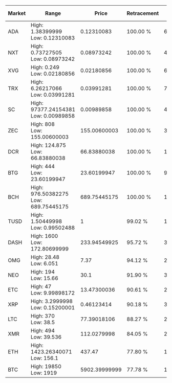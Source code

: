 | Market | Range | Price| Retracement | Doubles to 50% |
| --- | --- | --- | --- | --- |
| ADA | High: 1.38399999<br />Low: 0.12310083 | 0.12310083 | 100.00 % | 6.12 |
| NXT | High: 0.73727505<br />Low: 0.08973242 | 0.08973242 | 100.00 % | 4.61 |
| XVG | High: 0.249<br />Low: 0.02180856 | 0.02180856 | 100.00 % | 6.21 |
| TRX | High: 6.26217066<br />Low: 0.03991281 | 0.03991281 | 100.00 % | 78.95 |
| SC | High: 97377.24154381<br />Low: 0.00989858 | 0.00989858 | 100.00 % | 4,918,748.52 |
| ZEC | High: 808<br />Low: 155.00600003 | 155.00600003 | 100.00 % | 3.11 |
| DCR | High: 124.875<br />Low: 66.83880038 | 66.83880038 | 100.00 % | 1.43 |
| BTG | High: 444<br />Low: 23.60199947 | 23.60199947 | 100.00 % | 9.91 |
| BCH | High: 976.50382275<br />Low: 689.75445175 | 689.75445175 | 100.00 % | 1.21 |
| TUSD | High: 1.50449998<br />Low: 0.99502488 | 1 | 99.02 % | 1.25 |
| DASH | High: 1600<br />Low: 172.80699999 | 233.94549925 | 95.72 % | 3.79 |
| OMG | High: 28.48<br />Low: 6.051 | 7.37 | 94.12 % | 2.34 |
| NEO | High: 194<br />Low: 15.66 | 30.1 | 91.90 % | 3.48 |
| ETC | High: 47<br />Low: 9.99898172 | 13.47300036 | 90.61 % | 2.12 |
| XRP | High: 3.2999998<br />Low: 0.15200001 | 0.46123414 | 90.18 % | 3.74 |
| LTC | High: 370<br />Low: 38.5 | 77.39018106 | 88.27 % | 2.64 |
| XMR | High: 494<br />Low: 39.536 | 112.0279998 | 84.05 % | 2.38 |
| ETH | High: 1423.26340071<br />Low: 156.1 | 437.47 | 77.80 % | 1.81 |
| BTC | High: 19850<br />Low: 1919 | 5902.39999999 | 77.78 % | 1.84 |
